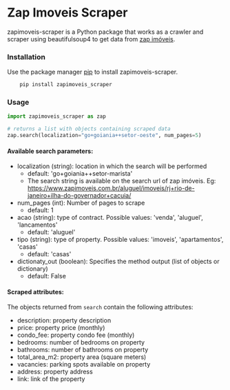 # Zap Imoveis Scraper

zapimoveis-scraper is a Python package that works as a crawler and scraper using beautifulsoup4 to get data from [zap imóveis](https://zapimoveis.com.br).


### Installation

Use the package manager [pip](https://pip.pypa.io/en/stable/) to install zapimoveis-scraper.
```bash
    pip install zapimoveis_scraper
```

### Usage 

```python
import zapimoveis_scraper as zap

# returns a list with objects containing scraped data
zap.search(localization="go+goiania++setor-oeste", num_pages=5) 
```

#### Available search parameters:
* localization (string): location in which the search will be performed
  * default: 'go+goiania++setor-marista'
  * The search string is available on the search url of zap imóveis. Eg: https://www.zapimoveis.com.br/aluguel/imoveis/rj+rio-de-janeiro+ilha-do-governador+cacuia/
* num\_pages (int): Number of pages to scrape
  * default: 1
* acao (string): type of contract. Possible values: 'venda', 'aluguel', 'lancamentos'
  * default: 'aluguel'
* tipo (string): type of property. Possible values: 'imoveis', 'apartamentos', 'casas'
  * default: 'casas'
* dictionaty\_out (boolean): Specifies the method output (list of objects or dictionary)
  * default: False

#### Scraped attributes:
The objects returned from `search` contain the following attributes:
* description: property description
* price: property price (monthly)
* condo\_fee: property condo fee (monthly)
* bedrooms: number of bedrooms on property
* bathrooms: number of bathrooms on property
* total\_area\_m2: property area (square meters)
* vacancies: parking spots available on property
* address: property address
* link: link of the property
